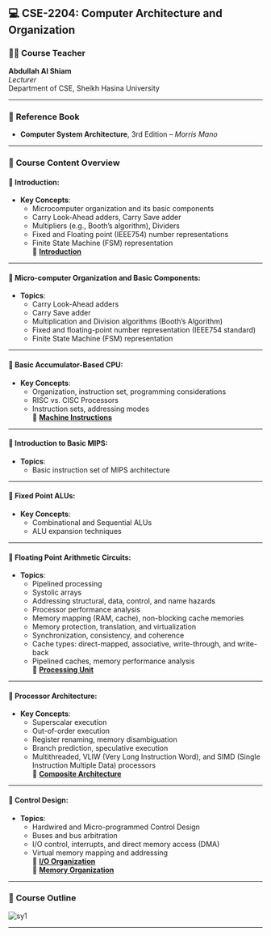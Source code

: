 ## 💻 **CSE-2204: Computer Architecture and Organization**

### 👨‍🏫 **Course Teacher**  
**Abdullah Al Shiam**  
*Lecturer*  
Department of CSE, Sheikh Hasina University

---

### 📘 **Reference Book**  
- **Computer System Architecture**, 3rd Edition – *Morris Mano*

---

### 🧠 **Course Content Overview**

#### 🔹 **Introduction:**
- **Key Concepts**:  
  - Microcomputer organization and its basic components  
  - Carry Look-Ahead adders, Carry Save adder  
  - Multipliers (e.g., Booth’s algorithm), Dividers  
  - Fixed and Floating point (IEEE754) number representations  
  - Finite State Machine (FSM) representation  
📄 [**Introduction**](./slides/Section1.pptx)

---

#### 🔹 **Micro-computer Organization and Basic Components:**
- **Topics**:  
  - Carry Look-Ahead adders  
  - Carry Save adder  
  - Multiplication and Division algorithms (Booth’s Algorithm)  
  - Fixed and floating-point number representation (IEEE754 standard)  
  - Finite State Machine (FSM) representation

---

#### 🔹 **Basic Accumulator-Based CPU:**
- **Key Concepts**:  
  - Organization, instruction set, programming considerations  
  - RISC vs. CISC Processors  
  - Instruction sets, addressing modes  
📄 [**Machine Instructions**](./slides/Section2.pptx)

---

#### 🔹 **Introduction to Basic MIPS:**
- **Topics**:  
  - Basic instruction set of MIPS architecture

---

#### 🔹 **Fixed Point ALUs:**
- **Key Concepts**:  
  - Combinational and Sequential ALUs  
  - ALU expansion techniques

---

#### 🔹 **Floating Point Arithmetic Circuits:**
- **Topics**:  
  - Pipelined processing  
  - Systolic arrays  
  - Addressing structural, data, control, and name hazards  
  - Processor performance analysis  
  - Memory mapping (RAM, cache), non-blocking cache memories  
  - Memory protection, translation, and virtualization  
  - Synchronization, consistency, and coherence  
  - Cache types: direct-mapped, associative, write-through, and write-back  
  - Pipelined caches, memory performance analysis  
📄 [**Processing Unit**](./slides/Section3.pptx)

---

#### 🔹 **Processor Architecture:**
- **Key Concepts**:  
  - Superscalar execution  
  - Out-of-order execution  
  - Register renaming, memory disambiguation  
  - Branch prediction, speculative execution  
  - Multithreaded, VLIW (Very Long Instruction Word), and SIMD (Single Instruction Multiple Data) processors  
📄 [**Composite Architecture**](./slides/Section6.pptx)

---

#### 🔹 **Control Design:**
- **Topics**:  
  - Hardwired and Micro-programmed Control Design  
  - Buses and bus arbitration  
  - I/O control, interrupts, and direct memory access (DMA)  
  - Virtual memory mapping and addressing  
📄 [**I/O Organization**](./slides/Section4.pptx)  
📄 [**Memory Organization**](./slides/Section5.pptx)

---

### 📝 **Course Outline**  
![sy1](../extra/sy3.png)

---